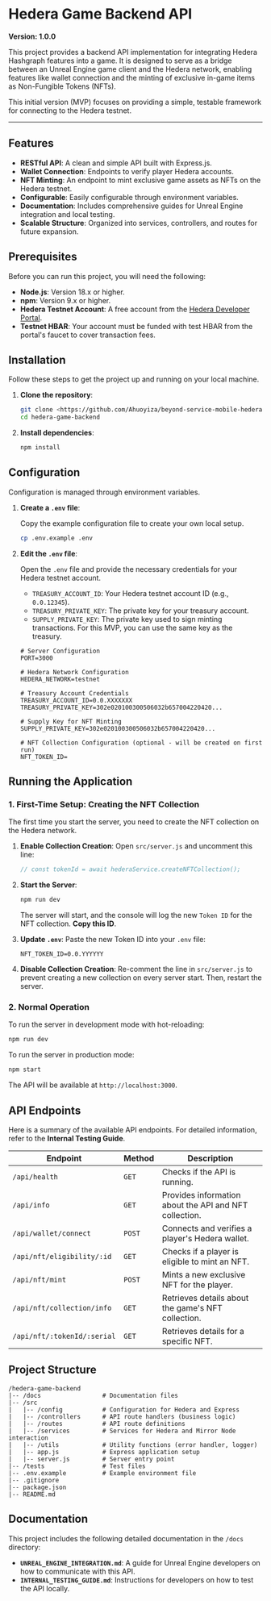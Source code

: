 # Hedera Game Backend API

**Version: 1.0.0**

This project provides a backend API implementation for integrating Hedera Hashgraph features into a game. It is designed to serve as a bridge between an Unreal Engine game client and the Hedera network, enabling features like wallet connection and the minting of exclusive in-game items as Non-Fungible Tokens (NFTs).

This initial version (MVP) focuses on providing a simple, testable framework for connecting to the Hedera testnet.

---

## Features

-   **RESTful API**: A clean and simple API built with Express.js.
-   **Wallet Connection**: Endpoints to verify player Hedera accounts.
-   **NFT Minting**: An endpoint to mint exclusive game assets as NFTs on the Hedera testnet.
-   **Configurable**: Easily configurable through environment variables.
-   **Documentation**: Includes comprehensive guides for Unreal Engine integration and local testing.
-   **Scalable Structure**: Organized into services, controllers, and routes for future expansion.

## Prerequisites

Before you can run this project, you will need the following:

-   **Node.js**: Version 18.x or higher.
-   **npm**: Version 9.x or higher.
-   **Hedera Testnet Account**: A free account from the [Hedera Developer Portal](https://portal.hedera.com/).
-   **Testnet HBAR**: Your account must be funded with test HBAR from the portal's faucet to cover transaction fees.

## Installation

Follow these steps to get the project up and running on your local machine.

1.  **Clone the repository**:

    ```bash
    git clone <https://github.com/Ahuoyiza/beyond-service-mobile-hedera.git>
    cd hedera-game-backend
    ```

2.  **Install dependencies**:

    ```bash
    npm install
    ```

## Configuration

Configuration is managed through environment variables.

1.  **Create a `.env` file**:

    Copy the example configuration file to create your own local setup.

    ```bash
    cp .env.example .env
    ```

2.  **Edit the `.env` file**:

    Open the `.env` file and provide the necessary credentials for your Hedera testnet account.

    -   `TREASURY_ACCOUNT_ID`: Your Hedera testnet account ID (e.g., `0.0.12345`).
    -   `TREASURY_PRIVATE_KEY`: The private key for your treasury account.
    -   `SUPPLY_PRIVATE_KEY`: The private key used to sign minting transactions. For this MVP, you can use the same key as the treasury.

    ```env
    # Server Configuration
    PORT=3000

    # Hedera Network Configuration
    HEDERA_NETWORK=testnet

    # Treasury Account Credentials
    TREASURY_ACCOUNT_ID=0.0.XXXXXXX
    TREASURY_PRIVATE_KEY=302e020100300506032b657004220420...

    # Supply Key for NFT Minting
    SUPPLY_PRIVATE_KEY=302e020100300506032b657004220420...

    # NFT Collection Configuration (optional - will be created on first run)
    NFT_TOKEN_ID=
    ```

## Running the Application

### 1. First-Time Setup: Creating the NFT Collection

The first time you start the server, you need to create the NFT collection on the Hedera network.

1.  **Enable Collection Creation**:
    Open `src/server.js` and uncomment this line:

    ```javascript
    // const tokenId = await hederaService.createNFTCollection();
    ```

2.  **Start the Server**:

    ```bash
    npm run dev
    ```

    The server will start, and the console will log the new `Token ID` for the NFT collection. **Copy this ID**.

3.  **Update `.env`**:
    Paste the new Token ID into your `.env` file:

    ```env
    NFT_TOKEN_ID=0.0.YYYYYY
    ```

4.  **Disable Collection Creation**:
    Re-comment the line in `src/server.js` to prevent creating a new collection on every server start. Then, restart the server.

### 2. Normal Operation

To run the server in development mode with hot-reloading:

```bash
npm run dev
```

To run the server in production mode:

```bash
npm start
```

The API will be available at `http://localhost:3000`.

## API Endpoints

Here is a summary of the available API endpoints. For detailed information, refer to the **Internal Testing Guide**.

| Endpoint                      | Method | Description                                      |
| ----------------------------- | ------ | ------------------------------------------------ |
| `/api/health`                 | `GET`  | Checks if the API is running.                    |
| `/api/info`                   | `GET`  | Provides information about the API and NFT collection. |
| `/api/wallet/connect`         | `POST` | Connects and verifies a player's Hedera wallet.  |
| `/api/nft/eligibility/:id`    | `GET`  | Checks if a player is eligible to mint an NFT.   |
| `/api/nft/mint`               | `POST` | Mints a new exclusive NFT for the player.        |
| `/api/nft/collection/info`    | `GET`  | Retrieves details about the game's NFT collection.|
| `/api/nft/:tokenId/:serial`   | `GET`  | Retrieves details for a specific NFT.            |

## Project Structure

```
/hedera-game-backend
|-- /docs                 # Documentation files
|-- /src
|   |-- /config           # Configuration for Hedera and Express
|   |-- /controllers      # API route handlers (business logic)
|   |-- /routes           # API route definitions
|   |-- /services         # Services for Hedera and Mirror Node interaction
|   |-- /utils            # Utility functions (error handler, logger)
|   |-- app.js            # Express application setup
|   |-- server.js         # Server entry point
|-- /tests                # Test files
|-- .env.example          # Example environment file
|-- .gitignore
|-- package.json
|-- README.md
```

## Documentation

This project includes the following detailed documentation in the `/docs` directory:

-   **`UNREAL_ENGINE_INTEGRATION.md`**: A guide for Unreal Engine developers on how to communicate with this API.
-   **`INTERNAL_TESTING_GUIDE.md`**: Instructions for developers on how to test the API locally.




